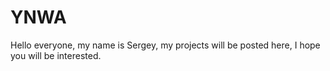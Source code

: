 # YNWA
Hello everyone, my name is Sergey, my projects will be posted here, I hope you will be interested.

